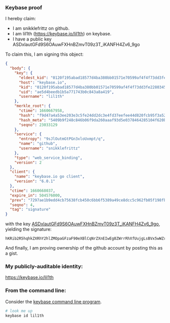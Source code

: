 
### Keybase proof

I hereby claim:

  * I am snikklefrittz on github.
  * I am lil1th (https://keybase.io/lil1th) on keybase.
  * I have a public key ASDxlautGFd9S6OAuwFXHnBZmvT09z3T_iKANFH4Zv6_9go

To claim this, I am signing this object:

```json
{
  "body": {
    "key": {
      "eldest_kid": "0120f195abad18577d4ba380bb01571e70599af4f4f73dd3fe22803451f866febff60a",
      "host": "keybase.io",
      "kid": "0120f195abad18577d4ba380bb01571e70599af4f4f73dd3fe22803451f866febff60a",
      "uid": "ae5d4beedb1b5a771743b0c843a8a419",
      "username": "lil1th"
    },
    "merkle_root": {
      "ctime": 1660667958,
      "hash": "f9d47a4a53ee203e3c5fe24dd2dc3e4fd37eefee44d820fcb95f3a52e2ba1572629bacafe700a64a180dab9c56e7c1ce6609e89b65a7e980c927fdc8efa29868",
      "hash_meta": "5409b9f248c846b06f9da260aaaf93d5e0378464285104f620ba7d636d67fa2c",
      "seqno": 23033129
    },
    "service": {
      "entropy": "9sJlOutmGtPGn3xloUxmpt/q",
      "name": "github",
      "username": "snikklefrittz"
    },
    "type": "web_service_binding",
    "version": 2
  },
  "client": {
    "name": "keybase.io go client",
    "version": "6.0.1"
  },
  "ctime": 1660668037,
  "expire_in": 504576000,
  "prev": "7297ae1b9edd4cb75638fcb450c6bb6f5389a49ce8dcc5c962fb05f198fbb713",
  "seqno": 4,
  "tag": "signature"
}
```

with the key [ASDxlautGFd9S6OAuwFXHnBZmvT09z3T_iKANFH4Zv6_9go](https://keybase.io/lil1th), yielding the signature:

```
hKRib2R5hqhkZXRhY2hlZMOpaGFzaF90eXBlCqNrZXnEIwEg8ZWrrRhXfUujgLsBVx5wWZr09Pc90/4igDRR+Gb+v/YKp3BheWxvYWTESpcCBMQgcpeuG57dTLdWOPy0UMa7b1OJpJzo3MXJYvsF8Zj7txPEIDv8GGTcOncxIdQRhy0vN31GFJiwQxr9zPGNPQm2t/0VAgHCo3NpZ8RAjFCToriA30EH+OU/gH0ZA1GpEh+cgdfcIOXdTQjNIpVkk5hg1BJPHje8784IgFdpMZygeDi0wzNODaHgq95eB6hzaWdfdHlwZSCkaGFzaIKkdHlwZQildmFsdWXEIOGcOnlGX1u9bqxw3k08vbssWMbkCf0lHW68bbzSNiT0o3RhZ80CAqd2ZXJzaW9uAQ==

```

And finally, I am proving ownership of the github account by posting this as a gist.

### My publicly-auditable identity:

https://keybase.io/lil1th

### From the command line:

Consider the [keybase command line program](https://keybase.io/download).

```bash
# look me up
keybase id lil1th
```
